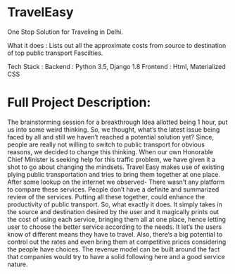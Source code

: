# TravelEasy
One Stop Solution for Traveling in Delhi.

What it does :
Lists out all the approximate costs from source to destination of top public transport Fascilties.

Tech Stack :
Backend : Python 3.5, Django 1.8
Frontend : Html, Materialized CSS


 # Full Project Description: 

The brainstorming session for a breakthrough Idea allotted being 1 hour, put us into some weird thinking. 
So, we thought, what’s the latest issue being faced by all and still we haven’t reached a potential solution yet? 
Since, people are really not willing to switch to public transport for obvious reasons, we decided to change this thinking. 
When our own Honorable Chief Minister is seeking help for this traffic problem, we have given it a shot to go about changing 
the mindsets. Travel Easy makes use of existing plying public transportation and tries to bring them together at one place. 
After some lookup on the internet we observed- There wasn’t any platform to compare these services. 
People don’t have a definite and summarized review of the services. 
Putting all these together, could enhance the productivity of public transport. 
So, what exactly it does. 
It simply takes in the source and destination desired by the user and 
it magically prints out the cost of using each service, bringing them all at one place, 
hence letting user to choose the better service according to the needs. 
It let’s the users know of different means they have to travel.
Also, there’s a big potential to control out the rates and even bring them at competitive prices considering the people 
have choices. 
The revenue model can be built around the fact that companies would try to have a solid following here and a good service nature.

